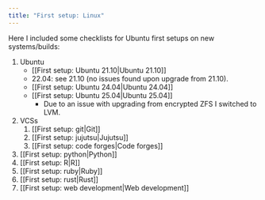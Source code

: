 ```yaml
---
title: "First setup: Linux"
---
```


Here I included some checklists for Ubuntu first setups on new systems/builds:

1. Ubuntu
   - [[First setup: Ubuntu 21.10|Ubuntu 21.10]]
   - 22.04: see 21.10 (no issues found upon upgrade from 21.10).
   - [[First setup: Ubuntu 24.04|Ubuntu 24.04]]
   - [[First setup: Ubuntu 25.04|Ubuntu 25.04]]
     - Due to an issue with upgrading from encrypted ZFS I switched to LVM.
2. VCSs
   1. [[First setup: git|Git]]
   2. [[First setup: jujutsu|Jujutsu]]
   3. [[First setup: code forges|Code forges]]
3. [[First setup: python|Python]]
4. [[First setup: R|R]]
5. [[First setup: ruby|Ruby]]
6. [[First setup: rust|Rust]]
7. [[First setup: web development|Web development]]
